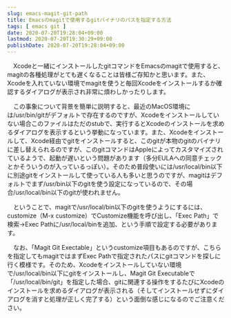 ```yaml
---
slug: emacs-magit-git-path
title: Emacsのmagitで使用するgitバイナリのパスを指定する方法
tags: [ emacs git ]
date: 2020-07-20T19:28:04+09:00
lastmod: 2020-07-20T19:30:29+09:00
publishDate: 2020-07-20T19:28:04+09:00
---
```


　Xcodeと一緒にインストールしたgitコマンドをEmacsのmagitで使用すると、magitの各種処理がとても遅くなることは皆様ご存知かと思います。また、Xcodeを入れていない環境でmagitを使うと毎回Xcodeをインストールするか確認するダイアログが表示され非常に煩わしかったりします。

　この事象について背景を簡単に説明すると、最近のMacOS環境には/usr/bin/gitがデフォルトで存在するのですが、Xcodeをインストールしていない場合このファイルはただのstubで、実行するとXcodeのインストールを求めるダイアログを表示するという挙動になっています。また、Xcodeをインストールして、Xcode経由でgitをインストールすると、このgitが本物のgitのバイナリに差し替えられるのですが、このgitコマンドはAppleによってカスタマイズされているようで、起動が遅いという問題があります（多分EULAへの同意チェックとかそういうのが入っているっぽい）。そのため普段使いには/usr/local/bin以下に別途gitをインストールして使っている人も多いと思うのですが、magitはデフォルトでまず/usr/bin以下のgitを使う設定になっているので、その場合/usr/local/bin以下のgitが使われません。

　ということで、magitで/usr/local/bin以下のgitを使うようにするには、customize（M-x customize）でCustomize機能を呼び出し、「Exec Path」で検索→Exec Pathに/usr/local/binを追加、という手順で設定する必要があります。

　なお、「Magit Git Exectable」というcustomize項目もあるのですが、こちらを指定してもmagitではまずExec Pathで指定されたパスにgitコマンドを探しに行く模様です。そのため、Xcodeをインストールしていない環境で/usr/local/bin以下にgitをインストールし、Magit Git Executableで「/usr/local/bin/git」を指定した場合、gitに関連する操作をするたびにXcodeのインストールを求めるダイアログが表示される（そしてインストールせずにダイアログを消すと処理が正しく完了する）という面倒な感じになるのでご注意ください。

